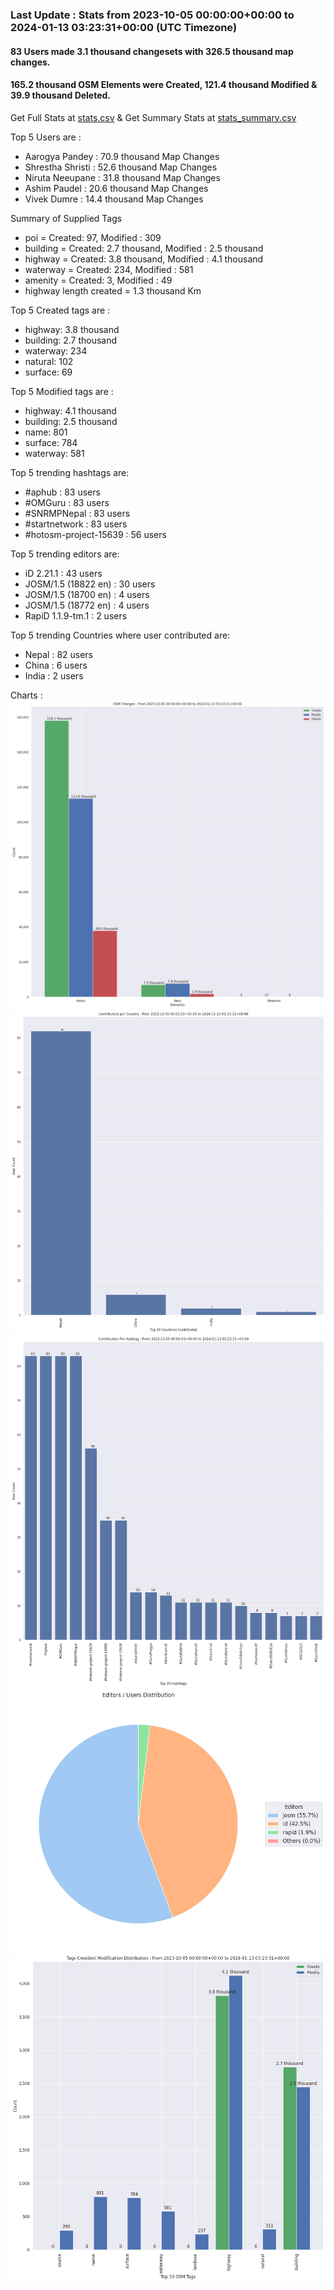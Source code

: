 ### Last Update : Stats from 2023-10-05 00:00:00+00:00 to 2024-01-13 03:23:31+00:00 (UTC Timezone)

#### 83 Users made 3.1 thousand changesets with 326.5 thousand map changes.
#### 165.2 thousand OSM Elements were Created, 121.4 thousand Modified & 39.9 thousand Deleted.
Get Full Stats at [stats.csv](/stats/SNRMPNepal/Every2days/stats.csv)
 & Get Summary Stats at [stats_summary.csv](/stats/SNRMPNepal/Every2days/stats_summary.csv)

Top 5 Users are : 
- Aarogya Pandey : 70.9 thousand Map Changes
- Shrestha Shristi : 52.6 thousand Map Changes
- Niruta Neeupane : 31.8 thousand Map Changes
- Ashim Paudel : 20.6 thousand Map Changes
- Vivek Dumre : 14.4 thousand Map Changes

Summary of Supplied Tags
- poi = Created: 97, Modified : 309
- building = Created: 2.7 thousand, Modified : 2.5 thousand
- highway = Created: 3.8 thousand, Modified : 4.1 thousand
- waterway = Created: 234, Modified : 581
- amenity = Created: 3, Modified : 49
- highway length created = 1.3 thousand Km


Top 5 Created tags are :
- highway: 3.8 thousand
- building: 2.7 thousand
- waterway: 234
- natural: 102
- surface: 69


Top 5 Modified tags are :
- highway: 4.1 thousand
- building: 2.5 thousand
- name: 801
- surface: 784
- waterway: 581


Top 5 trending hashtags are:
- #aphub : 83 users
- #OMGuru : 83 users
- #SNRMPNepal : 83 users
- #startnetwork : 83 users
- #hotosm-project-15639 : 56 users


Top 5 trending editors are:
- iD 2.21.1 : 43 users
- JOSM/1.5 (18822 en) : 30 users
- JOSM/1.5 (18700 en) : 4 users
- JOSM/1.5 (18772 en) : 4 users
- RapiD 1.1.9-tm.1 : 2 users


Top 5 trending Countries where user contributed are:
- Nepal : 82 users
- China : 6 users
- India : 2 users


 Charts : 
![Alt text](./stats_osm_changes.png) 
![Alt text](./stats_users_per_country.png) 
![Alt text](./stats_users_per_hashtag.png) 
![Alt text](./stats_editors_pie_chart.png) 
![Alt text](./stats_tags.png) 
